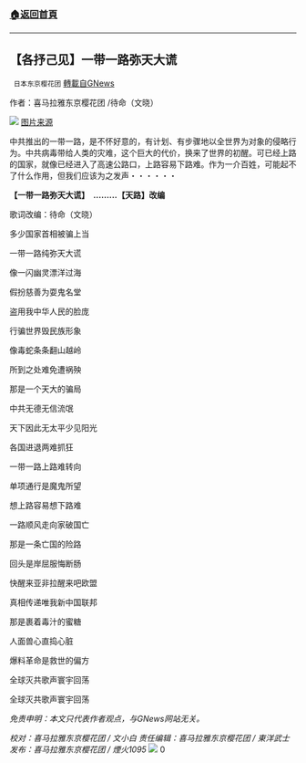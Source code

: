 ###  [:house:返回首頁](https://github.com/ourhimalayas/txt)
---

## 【各抒己见】一带一路弥天大谎
` 日本东京樱花团` [轉載自GNews](https://gnews.org/zh-hans/1177586/)

作者：喜马拉雅东京樱花团 /待命（文晓）

![](https://lh6.googleusercontent.com/MB5TrSGA95QEJM5mYoo9afg4SLbDt26RvIWvjH-LbpeV8QVvQNvZWOhU1Y8aw7tu8sg-Mxmkp92XZjqP557w7pCkw4d_Zag-ASj8zq1MncB4fYvu-B6DI0bXYgLJ9ehBMoREpIzx)
[图片来源](https://cn.dreamstime.com/%E5%85%8D%E7%89%88%E7%A8%8E%E5%BA%93%E5%AD%98%E5%9B%BE%E7%89%87-%E5%9C%B0%E7%8B%B1%E4%B9%8B%E8%B7%AF-%E9%80%9A%E5%BE%80%E5%9C%B0%E7%8B%B1%E7%9A%84%E8%B7%AF%E6%98%AF%E7%94%A8%E5%96%84%E6%84%8F%E9%93%BA%E6%88%90%E7%9A%84-image28284799)

中共推出的一带一路，是不怀好意的，有计划、有步骤地以全世界为对象的侵略行为。中共病毒带给人类的灾难，这个巨大的代价，换来了世界的初醒。可已经上路的国家，就像已经进入了高速公路口，上路容易下路难。作为一介百姓，可能起不了什么作用，但我们应该为之发声・・・・・・

**【一带一路弥天大谎】　………【天路】改编**

歌词改编：待命（文晓）

多少国家首相被骗上当

一带一路纯弥天大谎

像一闪幽灵漂洋过海

假扮慈善为耍鬼名堂

盗用我中华人民的脸庞

行骗世界毁民族形象

像毒蛇条条翻山越岭

所到之处难免遭祸殃

那是一个天大的骗局

中共无德无信流氓

天下因此无太平少见阳光

各国进退两难抓狂

一带一路上路难转向

单项通行是魔鬼所望

想上路容易想下路难

一路顺风走向家破国亡

那是一条亡国的险路

回头是岸屈服悔断肠

快醒来亚非拉醒来吧欧盟

真相传递唯我新中国联邦

那是裹着毒汁的蜜糖

人面兽心直捣心脏

爆料革命是救世的偏方

全球灭共歌声寰宇回荡

全球灭共歌声寰宇回荡

*免责申明：本文只代表作者观点，与GNews网站无关。*

*校对：喜马拉雅东京樱花团 / 文小白*
*责任编辑：喜马拉雅东京樱花团 / 東洋武士*
*发布：喜马拉雅东京樱花团 / 煙火1095*
![]()![](https://gnews-media-offload.s3.amazonaws.com/wp-content/uploads/2021/05/01183841/%E4%BA%8C%E7%BB%B4%E7%A0%81.jpg)
0
